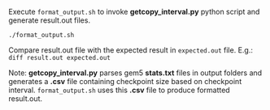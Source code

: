 Execute `format_output.sh` to invoke **getcopy\_interval.py** python script and generate result.out files.

`./format_output.sh`

Compare result.out file with the expected result in `expected.out` file. E.g.: `diff result.out expected.out`

Note: **getcopy\_interval.py** parses gem5 **stats.txt** files in output folders and generates a **.csv** file containing checkpoint size based on checkpoint interval. `format_output.sh` uses this **.csv** file to produce formatted result.out.

